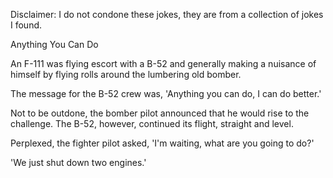 Disclaimer: I do not condone these jokes, they are from a collection of jokes I found.

Anything You Can Do

An F-111 was flying escort with a B-52 and generally making a nuisance of himself by flying rolls around the lumbering old bomber. 

The message for the B-52 crew was, 'Anything you can do, I can do better.'

Not to be outdone, the bomber pilot announced that he would rise to the challenge. The B-52, however, continued its flight, straight and level.

Perplexed, the fighter pilot asked, 'I'm waiting, what are you going to do?' 

'We just shut down two engines.'


